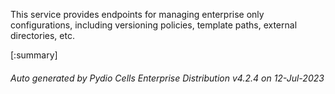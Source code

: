 






This service provides endpoints for managing enterprise only configurations, including versioning policies, template paths, external directories, etc.

[:summary]

###### Auto generated by Pydio Cells Enterprise Distribution v4.2.4 on 12-Jul-2023

